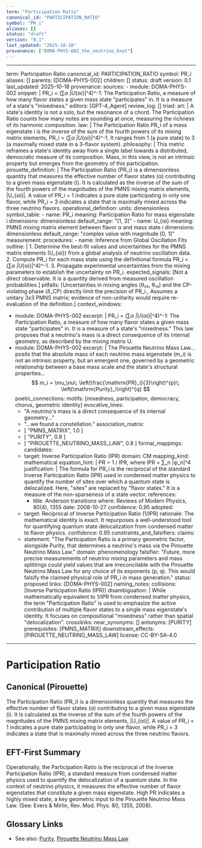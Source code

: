 ```yaml
---
term: "Participation Ratio"
canonical_id: "PARTICIPATION_RATIO"
symbol: "PR_i"
aliases: []
status: "draft"
version: "0.1"
last_updated: "2025-10-18"
provenance: ["DOMA-PHYS-002_the_neutrino_knot"]
---
```


---
term: Participation Ratio
canonical_id: PARTICIPATION_RATIO
symbol: PR_i
aliases: []
parents: [DOMA-PHYS-002]
children: []
status: draft
version: 0.1
last_updated: 2025-10-18
provenance:
  sources:
    - module: DOMA-PHYS-002
      snippet: |
        PR_i = (∑_α |U_{αi}|^4)^-1: The Participation Ratio, a measure of how many flavor states a given mass state "participates" in. It is a measure of a state's "mixedness."
  editors: [GPT-4_Agent]
  review_log: []
triad:
  art: |
    A state's identity is not a solo, but the resonance of a chord. The Participation Ratio counts how many notes are sounding at once, measuring the richness of its harmonic composition.
  law: |
    The Participation Ratio PR_i of a mass eigenstate i is the inverse of the sum of the fourth powers of its mixing matrix elements, PR_i = (∑_α |U_{αi}|^4)^-1. It ranges from 1 (a pure state) to 3 (a maximally mixed state in a 3-flavor system).
  philosophy: |
    This metric reframes a state's identity away from a single label towards a distributed, democratic measure of its composition. Mass, in this view, is not an intrinsic property but emerges from the geometry of this participation.
pirouette_definition: |
  The Participation Ratio (PR_i) is a dimensionless quantity that measures the effective number of flavor states (α) contributing to a given mass eigenstate (i). It is calculated as the inverse of the sum of the fourth powers of the magnitudes of the PMNS mixing matrix elements, |U_{αi}|. A value of PR_i = 1 indicates a pure state participating in only one flavor, while PR_i = 3 indicates a state that is maximally mixed across the three neutrino flavors.
operational_definition:
  units: dimensionless
  symbol_table:
    - name: PR_i
      meaning: Participation Ratio for mass eigenstate i
      dimensions: dimensionless
      default_range: "[1, 3]"
    - name: U_{αi}
      meaning: PMNS mixing matrix element between flavor α and mass state i
      dimensions: dimensionless
      default_range: "complex value with magnitude [0, 1]"
  measurement:
    procedures:
      - name: Inference from Global Oscillation Fits
        outline: |
          1. Determine the best-fit values and uncertainties for the PMNS matrix elements (U_{αi}) from a global analysis of neutrino oscillation data.
          2. Compute PR_i for each mass state using the definitional formula PR_i = (∑_α |U_{αi}|^4)^-1.
          3. Propagate experimental uncertainties from the mixing parameters to establish the uncertainty on PR_i.
        expected_signals: [Not a direct observable. It is a quantity derived from measured oscillation probabilities.]
        pitfalls: [Uncertainties in mixing angles (θ₂₃, θ₁₃) and the CP-violating phase (δ_CP) directly limit the precision of PR_i., Assumes a unitary 3x3 PMNS matrix; evidence of non-unitarity would require re-evaluation of the definition.]
context_windows:
  - module: DOMA-PHYS-002
    excerpt: |
      PR_i = (∑_α |U_{αi}|^4)^-1: The Participation Ratio, a measure of how many flavor states a given mass state "participates" in. It is a measure of a state's "mixedness." This law proposes that a neutrino's mass is a direct consequence of its internal geometry, as described by the mixing matrix U.
  - module: DOMA-PHYS-002
    excerpt: |
      The Pirouette Neutrino Mass Law... posits that the absolute mass of each neutrino mass eigenstate (m_i) is not an intrinsic property, but an emergent one, governed by a geometric relationship between a base mass scale and the state's structural properties...
      $$ m_i = \mu_\nu\; \left(\frac{\mathrm{PR}_i}{3}\right)^{p}\; \left(\mathrm{Purity}_i\right)^{q} $$
poetic_connections:
  motifs: [mixedness, participation, democracy, chorus, geometric identity]
  evocative_lines:
    - "A neutrino's mass is a direct consequence of its internal geometry..."
    - "...we found a constellation."
  association_matrix:
    - [ "PMNS_MATRIX", 1.0 ]
    - [ "PURITY", 0.9 ]
    - [ "PIROUETTE_NEUTRINO_MASS_LAW", 0.8 ]
formal_mappings:
  candidates:
    - target: Inverse Participation Ratio (IPR)
      domain: CM
      mapping_kind: mathematical
      equation_hint: |
        PR = 1 / IPR, where IPR = ∑_n |ψ_n|^4
      justification: |
        The formula for PR_i is the reciprocal of the standard Inverse Participation Ratio (IPR) used in condensed matter physics to quantify the number of sites over which a quantum state is delocalized. Here, "sites" are replaced by "flavor states." It is a measure of the non-sparseness of a state vector.
      references:
        - title: Anderson transitions
          where: Reviews of Modern Physics, 80(4), 1355
          date: 2008-10-27
      confidence: 0.95
  adopted:
    - target: Reciprocal of Inverse Participation Ratio (1/IPR)
      rationale: The mathematical identity is exact. It repurposes a well-understood tool for quantifying quantum state delocalization from condensed matter to flavor physics.
      confidence: 0.95
constraints_and_falsifiers:
  claims:
    - statement: "The Participation Ratio is a primary geometric factor, alongside Purity, that determines a neutrino's mass via the Pirouette Neutrino Mass Law."
      domain: phenomenology
      falsifier: "Future, more precise measurements of neutrino mixing parameters and mass splittings could yield values that are irreconcilable with the Pirouette Neutrino Mass Law for any choice of its exponents (p, q). This would falsify the claimed physical role of PR_i in mass generation."
      status: proposed
      links: [DOMA-PHYS-002]
naming_notes:
  collisions: [Inverse Participation Ratio (IPR)]
  disambiguation: |
    While mathematically equivalent to 1/IPR from condensed matter physics, the term "Participation Ratio" is used to emphasize the active contribution of multiple flavor states to a single mass eigenstate's identity. It focuses on compositional "mixedness" rather than spatial "delocalization".
crosslinks:
  near_synonyms: []
  antonyms: [PURITY]
  prerequisites: [PMNS_MATRIX]
  downstream_effects: [PIROUETTE_NEUTRINO_MASS_LAW]
license: CC-BY-SA-4.0
---

# Participation Ratio

## Canonical (Pirouette)
The Participation Ratio (PR_i) is a dimensionless quantity that measures the effective number of flavor states (α) contributing to a given mass eigenstate (i). It is calculated as the inverse of the sum of the fourth powers of the magnitudes of the PMNS mixing matrix elements, |U_{αi}|. A value of PR_i = 1 indicates a pure state participating in only one flavor, while PR_i = 3 indicates a state that is maximally mixed across the three neutrino flavors.

## EFT-First Summary
Operationally, the Participation Ratio is the reciprocal of the Inverse Participation Ratio (IPR), a standard measure from condensed matter physics used to quantify the delocalization of a quantum state. In the context of neutrino physics, it measures the effective number of flavor eigenstates that constitute a given mass eigenstate. High PR indicates a highly mixed state, a key geometric input to the Pirouette Neutrino Mass Law. (See: Evers & Mirlin, Rev. Mod. Phys. 80, 1355, 2008).

## Glossary Links
- See also: [Purity](PURITY), [Pirouette Neutrino Mass Law](PIROUETTE_NEUTRINO_MASS_LAW)